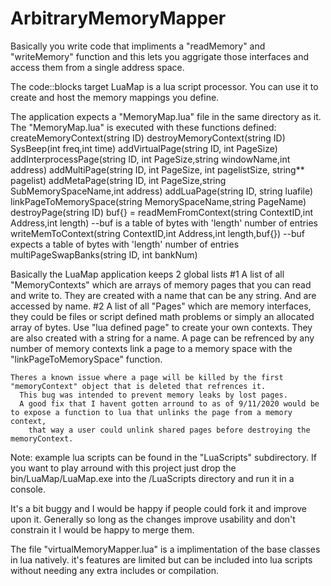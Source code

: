 # ArbitraryMemoryMapper
Basically you write code that impliments a "readMemory" and "writeMemory" function and
this lets you aggrigate those interfaces and access them from a single address space.


The code::blocks target LuaMap is a lua script processor.
  You can use it to create and host the memory mappings you define.
  
  The application expects a "MemoryMap.lua" file in the same directory as it.
  The "MemoryMap.lua" is executed with these functions defined:
    createMemoryContext(string ID)
    destroyMemoryContext(string ID)
    SysBeep(int freq,int time)
    addVirtualPage(string ID, int PageSize)
    addInterprocessPage(string ID, int PageSize,string windowName,int address)
    addMultiPage(string ID, int PageSize, int pagelistSize, string** pagelist)
    addMetaPage(string ID, int PageSize,string SubMemorySpaceName,int address)
    addLuaPage(string ID, string luafile)
    linkPageToMemorySpace(string MemorySpaceName,string PageName)
    destroyPage(string ID)
    buf{} = readMemFromContext(string ContextID,int Address,int length) --buf is a table of bytes with 'length' number of entries
    writeMemToContext(string ContextID,int Address,int length,buf{}) --buf expects a table of bytes with 'length' number of entries
    multiPageSwapBanks(string ID, int bankNum)
    
    
  Basically the LuaMap application keeps 2 global lists
    #1 A list of all "MemoryContexts" which are arrays of memory pages that you can read and write to.
      They are created with a name that can be any string. And are accessed by name.
    #2 A list of all "Pages" which are memory interfaces, they could be files or script defined math problems or simply an allocated array of bytes.
      Use "lua defined page" to create your own contexts.
      They are also created with a string for a name. 
      A page can be refrenced by any number of memory contexts link a page to a memory space with the "linkPageToMemorySpace" function.
      
    Theres a known issue where a page will be killed by the first "memoryContext" object that is deleted that refrences it.
      This bug was intended to prevent memory leaks by lost pages.
      A good fix that I havent gotten arround to as of 9/11/2020 would be to expose a function to lua that unlinks the page from a memory context,
        that way a user could unlink shared pages before destroying the memoryContext.
        
 Note: example lua scripts can be found in the "LuaScripts" subdirectory.
      If you want to play arround with this project just drop the bin/LuaMap/LuaMap.exe into the /LuaScripts directory and run it in a console.
      
        
 It's a bit buggy and I would be happy if people could fork it and improve upon it.
 Generally so long as the changes improve usability and don't constrain it I would be happy to merge them.

The file "virtualMemoryMapper.lua" is a implimentation of the base classes in lua natively.
it's features are limited but can be included into lua scripts without needing any extra includes or compilation.